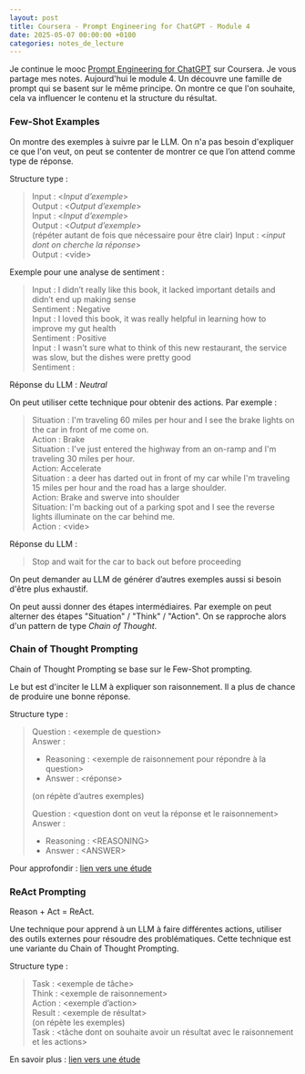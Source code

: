 ```yaml
---
layout: post
title: Coursera - Prompt Engineering for ChatGPT - Module 4
date: 2025-05-07 00:00:00 +0100
categories: notes_de_lecture
---
```

Je continue le mooc [Prompt Engineering for ChatGPT](https://www.coursera.org/learn/prompt-engineering) sur Coursera. 
Je vous partage mes notes. 
Aujourd'hui le module 4. 
Un découvre une famille de prompt qui se basent sur le même principe. 
On montre ce que l'on souhaite, cela va influencer le contenu et la structure du résultat. 

### Few-Shot Examples
On montre des exemples à suivre par le LLM. On n'a pas besoin d'expliquer ce que l'on veut, on peut se contenter de montrer ce que l’on attend comme type de réponse.

Structure type :

> Input : \<*Input d’exemple*>  
> Output : \<*Output d’exemple*>  
> Input : \<*Input d’exemple*>  
> Output : \<*Output d’exemple*>  
> (répéter autant de fois que nécessaire pour être clair) 
> Input : \<*input dont on cherche la réponse*>  
> Output : \<vide>  

Exemple pour une analyse de sentiment :

> Input : I didn’t really like this book, it lacked important details and didn’t end up making sense  
> Sentiment : Negative  
> Input : I loved this book, it was really helpful in learning how to improve my gut health  
> Sentiment : Positive  
> Input : I wasn’t sure what to think of this new restaurant, the service was slow, but the dishes were pretty good  
> Sentiment :  

Réponse du LLM : *Neutral*

On peut utiliser cette technique pour obtenir des actions. 
Par exemple :

> Situation : I'm traveling 60 miles per hour and I see the brake lights on the car in front of me come on.  
> Action : Brake  
> Situation : I've just entered the highway from an on-ramp and I'm traveling 30 miles per hour.  
> Action: Accelerate  
> Situation : a deer has darted out in front of my car while I'm traveling 15 miles per hour and the road has a large shoulder.  
> Action: Brake and swerve into shoulder  
> Situation: I'm backing out of a parking spot and I see the reverse lights illuminate on the car behind me.  
> Action : \<vide>

Réponse du LLM :

> Stop and wait for the car to back out before proceeding

On peut demander au LLM de générer d’autres exemples aussi si besoin d'être plus exhaustif. 

On peut aussi donner des étapes intermédiaires.
Par exemple on peut alterner des étapes "Situation" / "Think" / "Action". 
On se rapproche alors d'un pattern de type _Chain of Thought_. 

### Chain of Thought Prompting
Chain of Thought Prompting se base sur le Few-Shot prompting. 

Le but est d'inciter le LLM à expliquer son raisonnement. 
Il a plus de chance de produire une bonne réponse.

Structure type :

> Question : \<exemple de question>  
> Answer :  
> * Reasoning : \<exemple de raisonnement pour répondre à la question>  
> * Answer : \<réponse>  
>
> (on répète d’autres exemples)  
>
> Question : \<question dont on veut la réponse et le raisonnement>  
> Answer :  
> * Reasoning : \<REASONING>  
> * Answer : \<ANSWER>  

Pour approfondir : [lien vers une étude](https://arxiv.org/abs/2201.11903)

### ReAct Prompting
Reason + Act = ReAct. 

Une technique pour apprend à un LLM à faire différentes actions, utiliser des outils externes pour résoudre des problématiques. Cette technique est une variante du Chain of Thought Prompting. 

Structure type :

> Task : \<exemple de tâche>  
> Think : \<exemple de raisonnement>  
> Action : \<exemple d’action>  
> Result : \<exemple de résultat>  
> (on répète les exemples)  
> Task : \<tâche dont on souhaite avoir un résultat avec le raisonnement et les actions>

En savoir plus : [lien vers une étude](https://arxiv.org/abs/2210.03629)